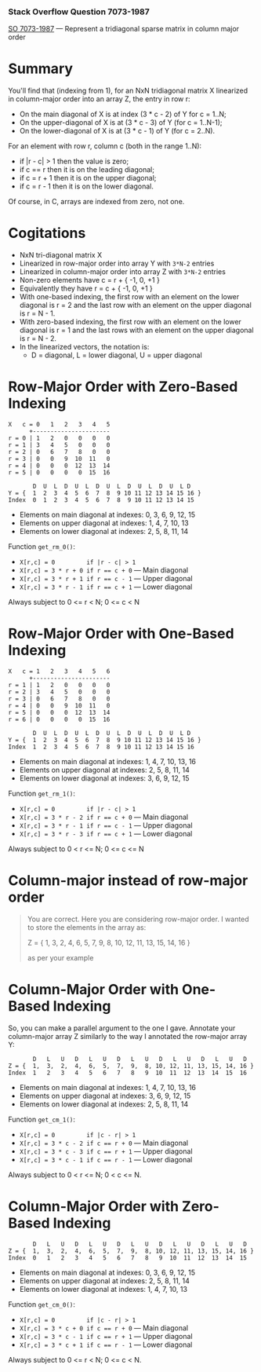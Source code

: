 ### Stack Overflow Question 7073-1987

[SO 7073-1987](https://stackoverflow.com/q/70731987) &mdash;
Represent a tridiagonal sparse matrix in column major order

Summary
=======

You'll find that (indexing from 1), for an NxN tridiagonal matrix X
linearized in column-major order into an array Z, the entry in row r:

* On the main diagonal of X is at index (3 * c - 2) of Y for c = 1..N;
* On the upper-diagonal of X is at (3 * c - 3) of Y (for c = 1..N-1);
* On the lower-diagonal of X is at (3 * c - 1) of Y (for c = 2..N).

For an element with row r, column c (both in the range 1..N):

* if |r - c| > 1 then the value is zero;
* if c == r then it is on the leading diagonal;
* if c = r + 1 then it is on the upper diagonal;
* if c = r - 1 then it is on the lower diagonal.

Of course, in C, arrays are indexed from zero, not one.

Cogitations
===========

* NxN tri-diagonal matrix X
* Linearized in row-major order into array Y with `3*N-2` entries 
* Linearized in column-major order into array Z with `3*N-2` entries 
* Non-zero elements have c = r + { -1, 0, +1 }
* Equivalently they have r = c + { -1, 0, +1 }
* With one-based indexing, the first row with an element on the lower
  diagonal is r = 2 and the last row with an element on the upper
  diagonal is r = N - 1.
* With zero-based indexing, the first row with an element on the lower
  diagonal is r = 1 and the last rows with an element on the upper
  diagonal is r = N - 2.
* In the linearized vectors, the notation is:
  - D = diagonal, L = lower diagonal, U = upper diagonal

Row-Major Order with Zero-Based Indexing
========================================

    X   c = 0   1   2   3   4   5
          +----------------------
    r = 0 | 1   2   0   0   0   0
    r = 1 | 3   4   5   0   0   0
    r = 2 | 0   6   7   8   0   0
    r = 3 | 0   0   9  10  11   0
    r = 4 | 0   0   0  12  13  14
    r = 5 | 0   0   0   0  15  16

           D  U  L  D  U  L  D  U  L  D  U  L  D  U  L D
    Y = {  1  2  3  4  5  6  7  8  9 10 11 12 13 14 15 16 }
    Index  0  1  2  3  4  5  6  7  8  9 10 11 12 13 14 15

* Elements on main  diagonal at indexes: 0, 3, 6, 9, 12, 15
* Elements on upper diagonal at indexes: 1, 4, 7, 10, 13
* Elements on lower diagonal at indexes: 2, 5, 8, 11, 14

Function `get_rm_0()`:

* `X[r,c] = 0         if |r - c| > 1`
* `X[r,c] = 3 * r + 0 if r == c + 0` — Main diagonal
* `X[r,c] = 3 * r + 1 if r == c - 1` — Upper diagonal
* `X[r,c] = 3 * r - 1 if r == c + 1` — Lower diagonal

Always subject to 0 <= r < N; 0 <= c < N

Row-Major Order with One-Based Indexing
=======================================

    X   c = 1   2   3   4   5   6
          +----------------------
    r = 1 | 1   2   0   0   0   0
    r = 2 | 3   4   5   0   0   0
    r = 3 | 0   6   7   8   0   0
    r = 4 | 0   0   9  10  11   0
    r = 5 | 0   0   0  12  13  14
    r = 6 | 0   0   0   0  15  16

           D  U  L  D  U  L  D  U  L  D  U  L  D  U  L D
    Y = {  1  2  3  4  5  6  7  8  9 10 11 12 13 14 15 16 }
    Index  1  2  3  4  5  6  7  8  9 10 11 12 13 14 15 16

* Elements on main  diagonal at indexes: 1, 4, 7, 10, 13, 16
* Elements on upper diagonal at indexes: 2, 5, 8, 11, 14
* Elements on lower diagonal at indexes: 3, 6, 9, 12, 15

Function `get_rm_1()`:

* `X[r,c] = 0         if |r - c| > 1`
* `X[r,c] = 3 * r - 2 if r == c + 0` — Main diagonal
* `X[r,c] = 3 * r - 1 if r == c - 1` — Upper diagonal
* `X[r,c] = 3 * r - 3 if r == c + 1` — Lower diagonal

Always subject to 0 < r <= N; 0 <= c <= N

Column-major instead of row-major order
=======================================

>You are correct.  Here you are considering row-major order.  I
>wanted to store the elements in the array as:
>
> Z = { 1, 3, 2, 4, 6, 5, 7, 9, 8, 10, 12, 11, 13, 15, 14, 16 }
>
>as per your example

Column-Major Order with One-Based Indexing
==========================================

So, you can make a parallel argument to the one I gave.  Annotate
your column-major array Z similarly to the way I annotated the
row-major array Y:

           D   L   U   D   L   U   D   L   U   D   L   U   D   L   U   D
    Z = {  1,  3,  2,  4,  6,  5,  7,  9,  8, 10, 12, 11, 13, 15, 14, 16 }
    Index  1   2   3   4   5   6   7   8   9  10  11  12  13  14  15  16

* Elements on main  diagonal at indexes: 1, 4, 7, 10, 13, 16
* Elements on upper diagonal at indexes: 3, 6, 9, 12, 15
* Elements on lower diagonal at indexes: 2, 5, 8, 11, 14

Function `get_cm_1()`:

* `X[r,c] = 0         if |c - r| > 1`
* `X[r,c] = 3 * c - 2 if c == r + 0` — Main diagonal
* `X[r,c] = 3 * c - 3 if c == r + 1` — Upper diagonal
* `X[r,c] = 3 * c - 1 if c == r - 1` — Lower diagonal

Always subject to 0 < r <= N; 0 < c <= N.

Column-Major Order with Zero-Based Indexing
===========================================

           D   L   U   D   L   U   D   L   U   D   L   U   D   L   U   D
    Z = {  1,  3,  2,  4,  6,  5,  7,  9,  8, 10, 12, 11, 13, 15, 14, 16 }
    Index  0   1   2   3   4   5   6   7   8   9  10  11  12  13  14  15

* Elements on main  diagonal at indexes:  0,  3,  6,  9, 12, 15
* Elements on upper diagonal at indexes:  2,  5,  8, 11, 14
* Elements on lower diagonal at indexes:  1,  4,  7, 10, 13

Function `get_cm_0()`:

* `X[r,c] = 0         if |c - r| > 1`
* `X[r,c] = 3 * c + 0 if c == r + 0` — Main diagonal
* `X[r,c] = 3 * c - 1 if c == r + 1` — Upper diagonal
* `X[r,c] = 3 * c + 1 if c == r - 1` — Lower diagonal

Always subject to 0 <= r < N; 0 <= c < N.
